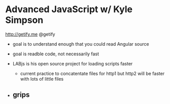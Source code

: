 # Advanced JavaScript w/ Kyle Simpson
http://getify.me
@getify

- goal is to understand enough that you could read Angular source
- goal is readble code, not necessarily fast

- LABjs is his open source project for loading scripts faster
  - current practice to concatentate files for http1 but http2 will be faster with lots of little files

- grips
  - 
